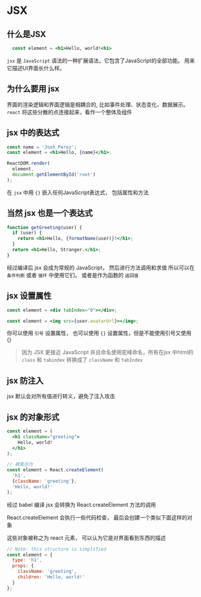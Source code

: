 # JSX
## 什么是JSX

``` jsx
  const element = <h1>Hello, world!<h1>

```

`jsx` 是 `JavaScript` 语法的一种扩展语法，它包含了JavaScript的全部功能。 用来它描述UI界面长什么样。

## 为什么要用 jsx

界面的渲染逻辑和界面逻辑是相耦合的, 比如事件处理、状态变化、数据展示。
`react` 将这些分散的点连接起来，看作一个整体及组件


## jsx 中的表达式

``` jsx
const name = 'Josh Perez';
const element = <h1>Hello, {name}</h1>;

ReactDOM.render(
  element,
  document.getElementById('root')
);

```

在 `jsx` 中用 `{}` 嵌入任何JavaScript表达式， 包括属性和方法


## 当然 jsx 也是一个表达式

``` jsx
function getGreeting(user) {
  if (user) {
    return <h1>Hello, {formatName(user)}!</h1>;
  }
  return <h1>Hello, Stranger.</h1>;
}

```

经过编译后 jsx 会成为常规的 JavaScript， 然后进行方法调用和求值
所以可以在 `条件判断` 或者 `循环` 中使用它们， 或者是作为函数的 `返回值`


## jsx 设置属性

``` jsx
const element = <div tabIndex="0"></div>;

const element = <img src={user.avatarUrl}></img>;

```

你可以使用 `引号` 设置属性， 也可以使用 `{}` 设置属性，但是不能使用引号又使用 {}
> 因为 JSX 更接近 JavaScript 并且命名使用驼峰命名，所有在jsx 中html的 `class` 和 `tabindex` 转换成了 `className` 和 `tabIndex`

## jsx 防注入

jsx 默认会对所有值进行转义，避免了注入攻击

## jsx 的对象形式


``` jsx
const element = (
  <h1 className="greeting">
    Hello, world!
  </h1>
);

// 被表示为
const element = React.createElement(
  'h1',
  {className: 'greeting'},
  'Hello, world!'
);


```
经过 babel 编译 jsx 会转换为 React.createElement 方法的调用

React.createElement 会执行一些代码检查， 最后会创建一个类似下面这样的对象

这些对象被称之为 react 元素， 可以认为它是对界面看到东西的描述

``` js
// Note: this structure is simplified
const element = {
  type: 'h1',
  props: {
    className: 'greeting',
    children: 'Hello, world!'
  }
};

```
